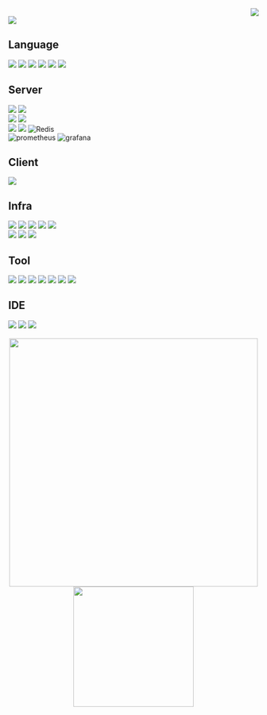  <!-- Hit Count  -->
<div align="right">
 <a target="_blank" href="https://hits.seeyoufarm.com"><img src="https://hits.seeyoufarm.com/api/count/incr/badge.svg?url=https%3A%2F%2Fgithub.com%2FParkRootSeok%2Fhit-counter&count_bg=%23223A5E&title_bg=%237F7F7F&icon=googlekeep.svg&icon_color=%23FFFFFF&title=hits&edge_flat=true"/></a>
</div>

<!-- Header  -->
<img src="https://capsule-render.vercel.app/api?type=Rounded&color=FFFFFF&height=140&section=header&text=Hello!%20I'm%20Root&fontColor=223a5e&fontSize=70" />

## Language
<div>
<!--  <img src="https://skillicons.dev/icons?i=java,python,c,html,css" /> -->
 <img src="https://img.shields.io/badge/java-ED8B00.svg?style=for-the-badge&logo=openjdk&logoColor=white"/>
 <img src="https://img.shields.io/badge/python-3776AB.svg?style=for-the-badge&logo=python&logoColor=white"/>
 <img src="https://img.shields.io/badge/c-00599C.svg?style=for-the-badge&logo=c&logoColor=white"/>
 <img src="https://img.shields.io/badge/javascript-323330.svg?style=for-the-badge&logo=javascript&logoColor=%23F7DF1E"/>
 <img src="https://img.shields.io/badge/html5-E34F26.svg?style=for-the-badge&logo=html5&logoColor=white"/>
 <img src="https://img.shields.io/badge/css3-1572B6.svg?style=for-the-badge&logo=css3&logoColor=white"/>
</div>

## Server
<div>
<!--  <img src="https://skillicons.dev/icons?i=spring,fastapi,hibernate,html,css" /> --> 
 <img src="https://img.shields.io/badge/SpringBoot-6DB33F?style=for-the-badge&logo=SpringBoot&logoColor=white"/>
 <img src="https://img.shields.io/badge/fastapi-009688?style=for-the-badge&logo=fastapi&logoColor=white"/>
</div>

<div>
 <img src="https://img.shields.io/badge/JPA-59666C?style=for-the-badge&logo=hibernate&logoColor=white">
 <img src="https://img.shields.io/badge/MyBatis-D50A12?style=for-the-badge&logo=MyBatis&logoColor=white">
</div>

<div>
 <img src="https://img.shields.io/badge/mysql-4479A1?style=for-the-badge&logo=mysql&logoColor=white"/>
 <img src="https://img.shields.io/badge/mariadb-003545?style=for-the-badge&logo=mariadb&logoColor=white"/>
 <img src="https://img.shields.io/badge/redis-FF4438?style=for-the-badge&logo=redis&logoColor=white" alt="Redis"/>
</div>

<div>
 <img src="https://img.shields.io/badge/prometheus-E6522C?style=for-the-badge&logo=prometheus&logoColor=white" alt="prometheus"/>
 <img src="https://img.shields.io/badge/grafana-F46800?style=for-the-badge&logo=grafana&logoColor=white" alt="grafana"/>
</div>

## Client
<div>
 <img src="https://img.shields.io/badge/vuejs-35495e.svg?style=for-the-badge&logo=vuedotjs&logoColor=4FC08D"/>
</div>

## Infra
<div>
 <img src="https://img.shields.io/badge/AWS-FF9900?style=for-the-badge&logo=amazonwebservices&logoColor=white"/>
 <img src="https://img.shields.io/badge/aws%20ec2-FF9900?style=for-the-badge&logo=amazonec2&logoColor=white"/>
 <img src="https://img.shields.io/badge/aws%20s3-569A31?style=for-the-badge&logo=amazons3&logoColor=white"/>
 <img src="https://img.shields.io/badge/aws%20rds-527FFF?style=for-the-badge&logo=amazonrds&logoColor=white"/>
 <img src="https://img.shields.io/badge/aws%20lambda-FF9900?style=for-the-badge&logo=awslambda&logoColor=white"/>
</div>
<div>
 <img src="https://img.shields.io/badge/docker-%230db7ed.svg?style=for-the-badge&logo=docker&logoColor=white"/>
 <img src="https://img.shields.io/badge/Jenkins-D24939?style=for-the-badge&logo=Jenkins&logoColor=white"/>
 <img src="https://img.shields.io/badge/Github Actions-2088FF?style=for-the-badge&logo=GithubActions&logoColor=white"/>
</div>

## Tool
<div>
 <img src="https://img.shields.io/badge/git-F05033?style=for-the-badge&logo=git&logoColor=white"/>
 <img src="https://img.shields.io/badge/gitlab-FC6D26?style=for-the-badge&logo=gitlab&logoColor=white"/>
 <img src="https://img.shields.io/badge/github-121011?style=for-the-badge&logo=github&logoColor=white"/>
 <img src="https://img.shields.io/badge/jira-0052CC?style=for-the-badge&logo=jira&logoColor=white"/>
 <img src="https://img.shields.io/badge/slack-4A154B?style=for-the-badge&logo=slack&logoColor=white"/>
 <img src="https://img.shields.io/badge/notion-000000?style=for-the-badge&logo=notion&logoColor=white"/>
 <img src="https://img.shields.io/badge/openai-412991.svg?style=for-the-badge&logo=openai&logoColor=white"/>
</div>

## IDE
<div>
 <img src="https://img.shields.io/badge/IntelliJIDEA-000000.svg?style=for-the-badge&logo=intellij-idea&logoColor=white"/> 
 <img src="https://img.shields.io/badge/Visual%20Studio%20Code-0078d7.svg?style=for-the-badge&logo=visual-studio-code&logoColor=white"/>
 <img src="https://img.shields.io/badge/Eclipse-FE7A16.svg?style=for-the-badge&logo=Eclipse&logoColor=white"/>
</div>

<br>

<div align="center">
   <img src="http://mazassumnida.wtf/api/v2/generate_badge?boj=parkrootseok" width="500rem" />
   <img src="https://github-readme-stats.vercel.app/api/top-langs/?username=parkrootseok" height="242px"/>
</div>
